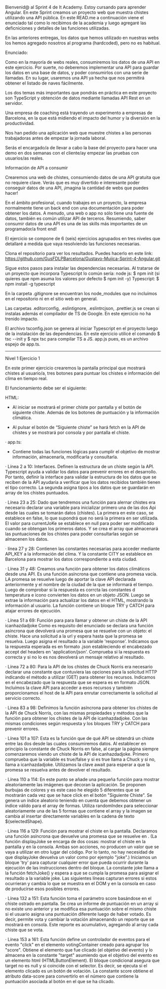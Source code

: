 Bienvenid@ al Sprint 4 de It Academy. Estoy cursando para aprender Angular. 
En este Sprint creamos un proyecto web que muestra chistes utilizando una API pública. 
En este READ.me a continuación viene el enunciado tal como lo recibimos de la academia y luego agregaré las deficniciones y detalles de las funciones utilizadas.

En las anteriores entregas, los datos que hemos utilizado en nuestras webs los hemos agregado nosotros al programa (hardcoded), pero no es habitual.

Enunciado: 

Como en la mayoría de webs reales, consumiremos los datos de una API en este ejercicio. Por suerte, no deberemos implementar una API para guardar los datos en una base de datos, y poder consumirlos con una serie de llamadas. En su lugar, usaremos una API ya hecha que nos permitirá obtener el listado de naves fácilmente.

Los dos temas más importantes que pondrás en práctica en este proyecto son TypeScript y obtención de datos mediante llamadas API Rest en un servidor.

Una empresa de coaching está trayendo un experimento a empresas de Barcelona, ​​en la que está midiendo el impacto del humor y la diversión en la productividad.

Nos han pedido una aplicación web que muestre chistes a las personas trabajadoras antes de empezar la jornada laboral.

Serás el encargado/a de llevar a cabo la base del proyecto para hacer una demo en dos semanas con el cliente/ay empezar las pruebas con usuarios/as reales.

Información de API a consumir

Crearemos una web de chistes, consumiendo datos de una API gratuita que no requiere clave. Verás que es muy divertido e interesante poder conseguir datos de una API, ¡imagina la cantidad de webs que puedes hacer!

En el ámbito profesional, cuando trabajes en un proyecto, la empresa normalmente tiene un back end con una documentación para poder obtener los datos. A menudo, una web o app no ​​sólo tiene una fuente de datos, también es común utilizar API de terceros. Resumiendo, saber consumir datos de una API es una de las skills más importantes de un programador/a front end!

El ejercicio se compone de 6 (seis) ejercicios agrupados en tres niveles que detallaré a medida que vaya resolviendo las funciones necesarias.

Clona el repositorio para ver los resultados. Puedes hacerlo en este link:
https://github.com/GusFDLPBarcelona/Gustavo-Mujica-Sprint-4-Angular.git

Sigue estos pasos para instalar las dependencias necesarias. Al tratarse de un proyecto que incorpora Typescript lo común sería:
node js:
$ npm init (si quieres que npm asuma los valores por defecto $ npm init -y)
Typescript:
$ npm install -g typescript

En la carpeta .gitignore se encuentran los node_modules que no incluímos en el repositorio ni en el sitio web en general. 

Las carpetas .editorconfig, .eslintignore, .eslintrcjson, .prettier.js se crean si instalas además el compilador de TS de Google. En este ejercicio no ha trenido impacto. 

El archivo tsconfig.json se genera al iniciar Typescript en el proyecto luego de la instalación de las dependencias. En este ejercicio utilicé el comando $ tsc --init y $ npx tsc para compilar TS a JS. app.js pues, es un archivo espejo de app.ts.

--------------------------------------------------------------------
Nivel 1 Ejercicio 1

En este primer ejercicio crearemos la pantalla principal que mostrará chistes al usuario/a, tres botones para puntuar los chistes e información del clima en tiempo real.

El funcionamiento debe ser el siguiente:

HTML:

- Al iniciar se mostrará el primer chiste por pantalla y el botón de siguiente chiste. Además de los botones de puntuación y la información climática.

- Al pulsar el botón de “Siguiente chiste” se hará fetch en la API de chistes y se mostrará por consola y por pantalla el chiste.



· app.ts:
- Contiene  todas las funciones lógicas para cumplir el objetivo de mostrar información, almacenarla, modificarla y consultarla. 

· Línea 2 a 10: Interfaces. Definen la estructura de un chiste según la API. Typescript ayuda
    a validar los datos
    para prevenir errores en el desarrollo. Por tanto, definir la interface para validar la estructura de los datos que se reciben de la API ayudaría a verificar que los datos recibidos también tienen el tipo correcto. La segunda asigna tipos a los datos que se guardarán en array de los chistes puntuados.

· Línea 23 a 25: Dado que tendremos una función para alernar chistes era necesario declarar
    una variable para inicializar primero una de las dos Api desde las cuales se tomarán datos (chistes). La primera en este caso, se establece en false, lo que supondrá que no será la primera en ser utilizada. El valor para currentJoKe se establece en null para poder ser modificado cuando se obtengan los primeros datos. Y se crea el array que almacenará las puntuaciones de los chistes para poder consultarlas según se almacenen los datos.

· línea 27 y 28: Contienen las constantes necesarias para acceder mediante API_KEY a la
    información del clima. Y la constante CITY se establece en Barcelona para mostrar los datos correspondiente a esta ciudad.

· Línea 31 y 48: Creamos una función para obtener los datos climáticos desde una API. Es una
   función asíncrona que contiene una promesa vacía. LA promesa se resuelve luego de aportar la clave API declarada anteriormente y el nombre de la ciudad de la que se informará el tiempo. Luego de comprobar si la respuesta es corrcta las constantes d temperatura e icono convierten los datos en un objeto JSON. Luego se extrae la información para actualizar los datos en el HTML, mostrando la información al usuario. La función contiene un bloque TRY y CATCH para atajar errores de ejecución. 

· Línea 51 a 69: Función para para llamar y obtener un chiste de la API icanhazdadjoke
   Como es requisito del enunciado se declara una función asíncrona que devolverá una promesa
   que se resuelve con un objeto: el chiste. Hace una solicitud a la url y espera hasta que la promesa se resuelva. Luego asigna el resultado a la variable 'response'.
   Indicamos que la respuesta esperada es en formato .json estableciendo el encabezado accept del headers en 'application/json'.
   Comprueba si la respuesta es correcta y si no lo es nos devolverá un mensaje relativo al resultado.

· Línea 72 a 80: Para la API de los chistes de Chuck Norris era necesario declarar una
   constante que contuviera las opciones para la solicitud HTTP indicando el método a utilizar (GET) para obtener los recursos. Indicamos en el encabezado que la respuesta que se espera es en formato JSON. Incluímos la clave API para acceder a esos recursos y también proporcionamos el host de la API para enrutar correctamente la solicitud al servicio correcto.

· Línea 83 a 98: Definimos la función asíncrona para obtener los chistes de la API de Chuck
   Norris, con las mismas propiedades y métodos que la función para obtener los chistes de
   la API de icanhazdadjoke. Con las mismas condiciones según respuesta y los bloques TRY y CATCH para prevenir errores.

· Línea 101 a 107: Esta es la función que de qué API se obtendrá un chiste entre las dos
   desde las cuales consumiremos datos. Al establecer en principio la constante de Chuck Norris en false, al cargar la página siempre comenzaremos viendo un chiste de la API de icanhazdadjoke. Primero comprueba que la variable es true/false y si es true llama a Chuck y si no, llama a icanhazdadjoke. Utilizamos la clave await para esperar a que la promesa se resuelva antes de devolver el resultado. 

· Línea 110 a 114: En este punto se añade una pequeña función para mostrar aleatoriamente 
   las imágenes que decoran la aplicación. Se proponen burbujas de colores y es este caso he elegido 5 diferentes que se mostrarán cada vez que se hace click en el botón "Siguiente Chiste". Se genera un índice aleatorio teniendo en cuenta que debemos obtener un índice válido para el array de formas. Utiliza randomIndex para seleccionar aleatoriamente una de las 5 formas que contiene el array y la imagen se cambia al insertar directamente variables en la cadena de texto ${selectedShape}.

· Línea 116 a 129: Función para mostrar el chiste en la pantalla.
   Declaramos una función asíncrona que devuelve una promesa que se resuelve en <void>. (La función displayJoke se encarga de dos cosas: mostrar el chiste en la pantalla y en la consola. Ambas son acciones, no producen un valor que se vaya a utilizar en otro lugar del código. Por lo tanto, no hay necesidad de que displayJoke devuelva un valor como por ejemplo "joke".)
   Iniciamos un bloque 'try' para capturar cualquier error que pueda ocurrir durante la ejecución de las instrucciones dentro del bloque.
   La constante joke llama a la función fetchJoke() y espera a que se cumpla la promesa para asignar el resultado a la variable joke.
   Las siguientes líneas capturan errores si estos ocurrieran y cambia lo que se muestra en el DOM y en la consola en caso de producirse esos posibles errores.

· Línea 132 a 151: Esta función toma el parámetro score basándose en el chiste ostrado en
   pantalla. Se crea un informe de puntuación en un array si no existe uno anterior y se modifica esa puntuación sobre el mismo chiste si el usuario asigna una puntuación diferente luego de haber votado. Es decir, permite vota y cambiar la votación almacenando un reporte que se mostrará en consola. Este reporte es acumulativo, agregando al array cada chiste que se vota.

· Línea 153 a 161: Esta función define un controlador de eventos para el evento "click" en el
   elemento votingContainer creado para agrupar los "score". Obtiene el elemento que fue clicado (el objetivo del evento) y lo almacena en la constante "target" asumiendo que el objetivo del evento es un elemento html (HTMLButtonElement). El bloque condicional asegura que target no es null y si coincide con el selector. Es decir, se ejecuta si el elemento clicado es un botón de votación. La constante score obtiene el atributo data-score para convertirlo en el número que contiene la puntuación asociada al botón en el que se ha clicado. 








